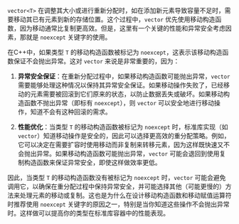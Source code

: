`vector<T>` 在调整其大小或进行重新分配时，如在添加新元素导致容量不足时，需要移动其已有元素到新的存储位置。这个过程中，`vector` 优先使用移动构造函数，因为移动通常比复制更高效。但是，这里有一个关键的性能和异常安全考虑因素，那就是 `noexcept` 关键字的使用。

在C++中，如果类型 `T` 的移动构造函数被标记为 `noexcept`，这表示该移动构造函数保证不会抛出异常。这对 `vector` 来说是非常重要的，因为：

1. **异常安全保证**：在重新分配过程中，如果移动构造函数可能抛出异常，`vector` 需要能够处理这种情况以保持其异常安全保证。如果移动操作失败了，已经移动的元素需要被回滚到它们原来的状态，以防止数据丢失或破坏。如果移动构造函数不抛出异常（即标有 `noexcept`），则 `vector` 可以安全地进行移动操作，知道不会有这种回滚的需求。

2. **性能优化**：当类型 `T` 的移动构造函数被标记为 `noexcept` 时，标准库实现（如 `vector`）知道移动操作是安全的，因此可以选择更高效的重分配策略。例如，它可以决定在需要扩容时使用移动而非复制来转移元素，因为这样既快速又不会抛出异常。如果移动构造函数可能抛出异常，`vector` 可能会退回到使用复制构造函数来保证异常安全，即使这样做效率更低。

因此，当类型 `T` 的移动构造函数没有被标记为 `noexcept` 时，`vector` 可能会避免调用它，以确保在重分配过程中保持异常安全，并可能选择其他（可能更慢的）方法来处理元素的移动或复制。这也是为什么在设计移动构造函数和移动赋值运算符时推荐使用 `noexcept` 关键字的原因之一，特别是当你知道这些操作不会抛出异常时。这样做可以提高你的类型在标准库容器中的性能表现。
